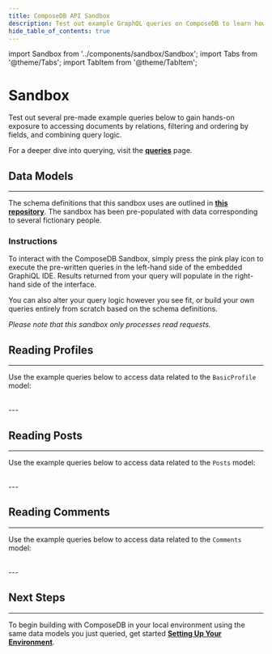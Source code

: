 ```yaml
---
title: ComposeDB API Sandbox
description: Test out example GraphQL queries on ComposeDB to learn how to access documents by relations, how to filter, and more.
hide_table_of_contents: true
---
```


import Sandbox from '../components/sandbox/Sandbox';
import Tabs from '@theme/Tabs';
import TabItem from '@theme/TabItem';


# Sandbox

Test out several pre-made example queries below to gain hands-on exposure to accessing documents by relations, filtering and ordering by fields, and combining query logic.

For a deeper dive into querying, visit the [**queries**](../docs/composedb/guides/data-interactions/queries) page.

## Data Models

---

The schema definitions that this sandbox uses are outlined in [**this repository**](https://github.com/ceramicstudio/EthDenver2023Demo/tree/main/composites). The sandbox has been pre-populated with data corresponding to several fictionary people.

### Instructions

To interact with the ComposeDB Sandbox, simply press the pink play icon to execute the pre-written queries in the left-hand side of the embedded GraphiQL IDE. Results returned from your query will populate in the right-hand side of the interface.

You can also alter your query logic however you see fit, or build your own queries entirely from scratch based on the schema definitions.

_Please note that this sandbox only processes read requests._

## Reading Profiles

---

Use the example queries below to access data related to the `BasicProfile` model:



<div style={{height: "60rem", width: "100%", margin: "auto"}}><Sandbox queries='profiles' /></div>

<br />
---

## Reading Posts

---

Use the example queries below to access data related to the `Posts` model:



<div style={{height: "60rem", width: "100%", margin: "auto"}}><Sandbox queries='posts' /></div>

<br />
---

## Reading Comments

---

Use the example queries below to access data related to the `Comments` model:


<div style={{height: "60rem", width: "100%", margin: "auto"}}><Sandbox queries='comments' /></div>


<br />
---

## Next Steps

---

To begin building with ComposeDB in your local environment using the same data models you just queried, get started [**Setting Up Your Environment**](../docs/composedb/set-up-your-environment).